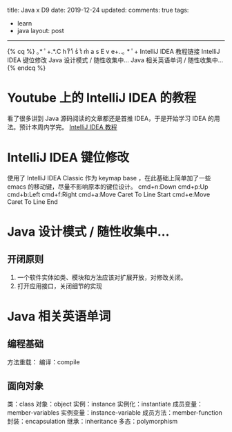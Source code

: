 title: Java x D9
date: 2019-12-24
updated: 
comments: true
tags:
  - learn
  - java
layout: post
---
{% cq %}
｡* ﾟ+.*.C h rͫ iͤ sͬ tͬ m͗ a s E v e+..｡ * ﾟ+
IntelliJ IDEA 教程链接
IntelliJ IDEA 键位修改
Java 设计模式  /  随性收集中...
Java 相关英语单词  /  随性收集中...
{% endcq %}
<!--more-->
# Youtube 上的 IntelliJ IDEA 的教程
看了很多讲到 Java 源码阅读的文章都还是首推 IDEA，于是开始学习 IDEA 的用法。预计本周内学完。
[IntelliJ IDEA 教程](https://www.youtube.com/watch?v=yefmcX57Eyg)

# IntelliJ IDEA 键位修改
使用了 IntelliJ IDEA Classic 作为 keymap base ，在此基础上简单加了一些 emacs 的移动键，尽量不影响原本的键位设计。
cmd+n:Down
cmd+p:Up
cmd+b:Left
cmd+f:Right
cmd+a:Move Caret To Line Start
cmd+e:Move Caret To Line End

# Java 设计模式  /  随性收集中...
## 开闭原则
1. 一个软件实体如类、模块和方法应该对扩展开放，对修改关闭。
2. 打开应用接口，关闭细节的实现

# Java 相关英语单词
## 编程基础
方法重载：
编译：compile

## 面向对象
类：class
对象：object
实例：instance
实例化：instantiate
成员变量：member-variables
实例变量：instance-variable
成员方法：member-function
封装：encapsulation
继承：inheritance
多态：polymorphism
